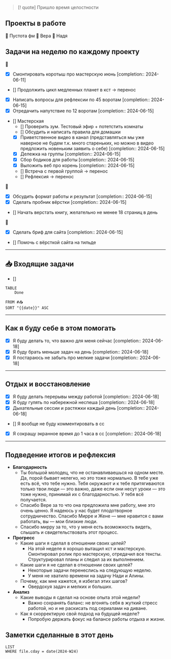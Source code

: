 > [! quote] Пришло время целостности
> 
## Проекты в работе
🔴 Пустота фм
🔴 Вера
🔴 Надя

## Задачи на неделю по каждому проекту
🔴
- [x] Смонтировать коротыш про мастерскую июнь  [completion:: 2024-06-11]
- [] Продолжить цикл медленных планет в кст → перенос
- [x] Написать вопросы для рефлексии по 45 воротам  [completion:: 2024-06-15]
- [x] Отредачить напутствие по 12 воротам  [completion:: 2024-06-15]
- [] Мастерская
	- [] Проверить зум. Тестовый эфир + потетстить комнаты
	- [] Обсудить и написать правила для домашки
	- [x] Приветственное видео в канал (представляться мы уже наверное не будем т.к. много стареньких, но можно в видео предложить новеньким заявить о себе)  [completion:: 2024-06-15]
	- [x] Дележка на группы  [completion:: 2024-06-15]
	- [x] Сбор бодиков для работы  [completion:: 2024-06-15]
	- [x] Выложить веб про корень  [completion:: 2024-06-15]
	- [] Встреча с первой группой → перенос
	- [] Рефлексия → перенос


🔴
- [x] Обсудить формат работы и результат  [completion:: 2024-06-15]
- [x] Сделать пробник вёрстки  [completion:: 2024-06-15]
- [] Начать верстать книгу, желательно не менее 18 страниц в день

🔴
- [x] Сделать бриф для сайта  [completion:: 2024-06-15]
- [] Помочь с вёрсткой сайта на тильде
---
## 📥 Входящие задачи
- [] 



```dataview
TABLE
	Done
	
FROM #📥
SORT "{{date}}" ASC
```
---
## Как я буду себе в этом помогать
- [x] Я буду делать то, что важно для меня сейчас  [completion:: 2024-06-18]
- [x] Я буду брать меньше задач на день  [completion:: 2024-06-18]
- [x] Я постараюсь не забыть про мелкие задачи  [completion:: 2024-06-18]

---
## Отдых и восстановление
- [x] Я буду делать перерывы между работой  [completion:: 2024-06-18]
- [x] Я буду гулять по набережной неспеша  [completion:: 2024-06-18]
- [x] Дыхательные сессии и растяжки каждый день  [completion:: 2024-06-18]
- [] Я вообще не буду комментировать в сс
- [x] Я сокращу экранное время до 1 часа в сс  [completion:: 2024-06-18]

---
## Подведение итогов и рефлексия
- **Благодарность**
	- Ты большой молодец, что не останавливаешься на одном месте. Да, порой бывает нелегко, но это тоже нормально. В тебе уже есть всё, что тебе нужно. Тебя окружают и к тебе притягиваются только твои люди — это важно, даже если они несут уроки — это тоже нужно, принимай их с благодарностью. У тебя всё получается.
	- Спасибо Вере за то что она предложила мне работу, мне это очень ценно. Я надеюсь у нас будет плодотворное сотрудничество. Спасибо Мирре и Жене — мне нравится с вами работать, вы — мои близкие люди. 
	- Спасибо мирру за то, что у меня есть возможность видеть, слышать и свидетельствовать этот процесс. 
- **Прогресс**
	- Какие шаги я сделал в отношении своих целей?
		- На этой неделе я хорошо вытащил кст и мастерскую. Смонтировал ролик про мастерскую, отредачил все тексты. Структурировал планы и следил за их выполнением.
	- Какие шаги я не сделал в отношении своих целей?
		- Некоторые задачи перенеслись на следующую неделю.
		- У меня не хватило времени на задачу Нади и Алины.
	- Почему, как мне кажется, я избегал этих шагов?
		- Овердохуя задач и мелких и больших. 
- **Анализ**
	- Какие выводы я сделал на основе опыта этой недели?
		- Важно сохранять баланс: не вгонять себя в жуткий стресс работой, но и не раскисать под сериалами на диване.
	- Как я скорректирую свой подход на будущей неделе?
		- Попробую держать фокус на балансе работы отдыха и жизни.


## Заметки сделанные в этот день
```dataview
LIST
WHERE file.cday = date(2024-W24)
```

